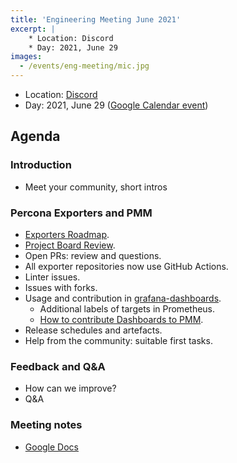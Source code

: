 ```yaml
---
title: 'Engineering Meeting June 2021'
excerpt: |
    * Location: Discord
    * Day: 2021, June 29
images:
  - /events/eng-meeting/mic.jpg
---
```


* Location: [Discord](http://per.co.na/discord)
* Day: 2021, June 29 ([Google Calendar event](https://calendar.google.com/calendar/u/0/r/eventedit/copy/NXVpMGxhYW9vZzB1NjZpYmxxbjM1dGRoYmlfMjAyMTA1MjVUMTQwMDAwWiBjX3NsaG5uaTIxdm9wNnI2MWt0OGFpMjZsNjRnQGc/ZGVuaXMua29uZHJhdGVua29AZ21haWwuY29t?scp=ALL&sf=true))

## Agenda

### Introduction

* Meet your community, short intros

### Percona Exporters and PMM

* [Exporters Roadmap](https://percona.community/blog/2021/06/11/exporters-roadmap/).
* [Project Board Review](https://github.com/orgs/percona/projects/2).
* Open PRs: review and questions.
* All exporter repositories now use GitHub Actions.
* Linter issues.
* Issues with forks.
* Usage and contribution in [grafana-dashboards](https://github.com/percona/grafana-dashboards/tree/PMM-2.0/dashboards).
    * Additional labels  of targets in  Prometheus.
    * [How to contribute Dashboards to PMM](https://www.percona.com/community-blog/2020/05/04/how-to-contribute-dashboards-to-pmm/).
* Release schedules and artefacts.
* Help from the community: suitable first tasks.

### Feedback and Q&A

* How can we improve?
* Q&A

### Meeting notes

* [Google Docs](https://docs.google.com/document/d/1DYKJ8IvOD2UWn-Vrn_wmORX1vDwpM4r_9eburP72TsY/edit?usp=sharing)
